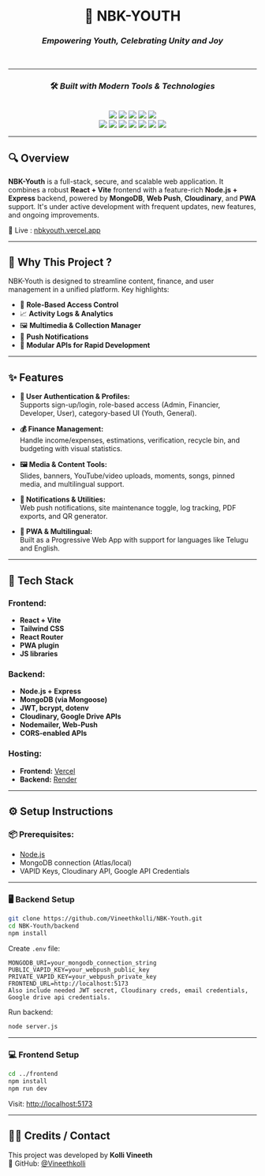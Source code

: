 <div align="center">

# 🌟 **NBK-YOUTH**  
### *Empowering Youth, Celebrating Unity and Joy*

<br/>

</div>

---

<div align="center">

### 🛠️ *Built with Modern Tools & Technologies*

<br/>

<!-- Row 1 -->
<img src="https://img.shields.io/badge/Express-black?style=for-the-badge&logo=express" />
<img src="https://img.shields.io/badge/JSON-000000?style=for-the-badge&logo=json" />
<img src="https://img.shields.io/badge/npm-CB3837?style=for-the-badge&logo=npm&logoColor=white" />
<img src="https://img.shields.io/badge/Mongoose-880000?style=for-the-badge&logo=mongoose" />
<img src="https://img.shields.io/badge/PostCSS-DD3A0A?style=for-the-badge&logo=postcss" />

<!-- Row 2 -->
<br/>
<img src="https://img.shields.io/badge/.ENV-yellow?style=for-the-badge" />
<img src="https://img.shields.io/badge/JavaScript-F7DF1E?style=for-the-badge&logo=javascript&logoColor=black" />
<img src="https://img.shields.io/badge/React-20232A?style=for-the-badge&logo=react&logoColor=61DAFB" />
<img src="https://img.shields.io/badge/Cloudinary-3448C5?style=for-the-badge&logo=cloudinary&logoColor=white" />
<img src="https://img.shields.io/badge/Vite-646CFF?style=for-the-badge&logo=vite&logoColor=white" />
<img src="https://img.shields.io/badge/ESLint-4B32C3?style=for-the-badge&logo=eslint&logoColor=white" />
<img src="https://img.shields.io/badge/Axios-5A29E4?style=for-the-badge" />

</div>

---

## 🔍 Overview

**NBK-Youth** is a full-stack, secure, and scalable web application. It combines a robust **React + Vite** frontend with a feature-rich **Node.js + Express** backend, powered by **MongoDB**, **Web Push**, **Cloudinary**, and **PWA** support. It's under active development with frequent updates, new features, and ongoing improvements.

🔗 Live : [nbkyouth.vercel.app](https://nbkyouth.vercel.app)

---

## 📌 Why This Project ?

NBK-Youth is designed to streamline content, finance, and user management in a unified platform. Key highlights:

- 🔐 **Role-Based Access Control**
- 📈 **Activity Logs & Analytics**
- 🖼️ **Multimedia & Collection Manager**
- 🔔 **Push Notifications**
- 🧩 **Modular APIs for Rapid Development**

---

## ✨ Features

- **👤 User Authentication & Profiles:**  
  Supports sign-up/login, role-based access (Admin, Financier, Developer, User), category-based UI (Youth, General).

- **💰 Finance Management:**  
  Handle income/expenses, estimations, verification, recycle bin, and budgeting with visual statistics.

- **🖼️ Media & Content Tools:**  
  Slides, banners, YouTube/video uploads, moments, songs, pinned media, and multilingual support.

- **🔔 Notifications & Utilities:**  
  Web push notifications, site maintenance toggle, log tracking, PDF exports, and QR generator.

- **🧩 PWA & Multilingual:**  
  Built as a Progressive Web App with support for languages like Telugu and English.

---

## 🧱 Tech Stack

### Frontend:
- **React + Vite**
- **Tailwind CSS**
- **React Router**
- **PWA plugin**
- **JS libraries**

### Backend:
- **Node.js + Express**
- **MongoDB (via Mongoose)**
- **JWT, bcrypt, dotenv**
- **Cloudinary, Google Drive APIs**
- **Nodemailer, Web-Push**
- **CORS-enabled APIs**

### Hosting:
- **Frontend:** [Vercel](https://vercel.com/)
- **Backend:** [Render](https://render.com/)

---

## ⚙️ Setup Instructions

### 📦 Prerequisites:
- [Node.js](https://nodejs.org/)
- MongoDB connection (Atlas/local)
- VAPID Keys, Cloudinary API, Google API Credentials

---

### 🖥️ Backend Setup

```bash
git clone https://github.com/Vineethkolli/NBK-Youth.git
cd NBK-Youth/backend
npm install
```

Create `.env` file:

```
MONGODB_URI=your_mongodb_connection_string
PUBLIC_VAPID_KEY=your_webpush_public_key
PRIVATE_VAPID_KEY=your_webpush_private_key
FRONTEND_URL=http://localhost:5173
Also include needed JWT secret, Cloudinary creds, email credentials, Google drive api credentials.
```

Run backend:

```bash
node server.js
```

---

### 💻 Frontend Setup

```bash
cd ../frontend
npm install
npm run dev
```

Visit: [http://localhost:5173](http://localhost:5173)

---

## 🙋‍♂️ Credits / Contact

This project was developed by **Kolli Vineeth**  
🔗 GitHub: [@Vineethkolli](https://github.com/Vineethkolli)